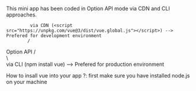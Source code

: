 This mini app has been coded in Option API mode via CDN and CLI approaches.

             via CDN (<script  src="https://unpkg.com/vue@3/dist/vue.global.js"></script>) --> Prefered for development environment
            /
Option API / 
           \
            \        
              via CLI (npm install vue) --> Prefered for production environment

How to insall vue into your app ?:
first make sure you have installed node.js on your machine